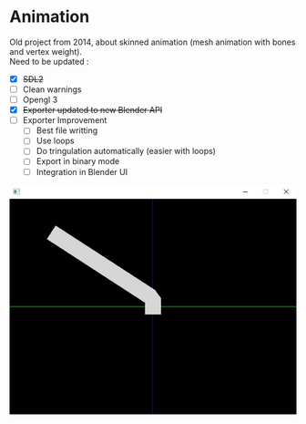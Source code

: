 # Animation

Old project from 2014, about skinned animation (mesh animation with bones and vertex weight).  
Need to be updated :

* [x] ~~SDL2~~
* [ ] Clean warnings
* [ ] Opengl 3
* [x] ~~Exporter updated to new Blender API~~
* [ ] Exporter Improvement
  * [ ] Best file writting
  * [ ] Use loops
  * [ ] Do tringulation automatically (easier with loops)
  * [ ] Export in binary mode
  * [ ] Integration in Blender UI

![screenshoot](etc/screen.jpg)
